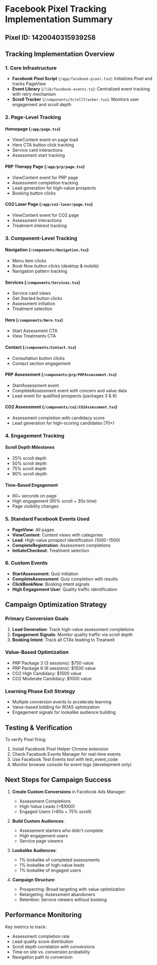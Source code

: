 # Facebook Pixel Tracking Implementation Summary

## Pixel ID: 1420040315939258

## Tracking Implementation Overview

### 1. **Core Infrastructure**
- **Facebook Pixel Script** (`/app/facebook-pixel.tsx`): Initializes Pixel and tracks PageView
- **Event Library** (`/lib/facebook-events.ts`): Centralized event tracking with retry mechanism
- **Scroll Tracker** (`/components/ScrollTracker.tsx`): Monitors user engagement and scroll depth

### 2. **Page-Level Tracking**

#### Homepage (`/app/page.tsx`)
- ViewContent event on page load
- Hero CTA button click tracking
- Service card interactions
- Assessment start tracking

#### PRP Therapy Page (`/app/prp/page.tsx`)
- ViewContent event for PRP page
- Assessment completion tracking
- Lead generation for high-value prospects
- Booking button clicks

#### CO2 Laser Page (`/app/co2-laser/page.tsx`)
- ViewContent event for CO2 page
- Assessment interactions
- Treatment interest tracking

### 3. **Component-Level Tracking**

#### Navigation (`/components/Navigation.tsx`)
- Menu item clicks
- Book Now button clicks (desktop & mobile)
- Navigation pattern tracking

#### Services (`/components/Services.tsx`)
- Service card views
- Get Started button clicks
- Assessment initiation
- Treatment selection

#### Hero (`/components/Hero.tsx`)
- Start Assessment CTA
- View Treatments CTA

#### Contact (`/components/Contact.tsx`)
- Consultation button clicks
- Contact section engagement

#### PRP Assessment (`/components/prp/PRPAssessment.tsx`)
- StartAssessment event
- CompleteAssessment event with concern and value data
- Lead event for qualified prospects (packages 3 & 6)

#### CO2 Assessment (`/components/co2/CO2Assessment.tsx`)
- Assessment completion with candidacy score
- Lead generation for high-scoring candidates (70+)

### 4. **Engagement Tracking**

#### Scroll Depth Milestones
- 25% scroll depth
- 50% scroll depth
- 75% scroll depth
- 90% scroll depth

#### Time-Based Engagement
- 60+ seconds on page
- High engagement (90% scroll + 30s time)
- Page visibility changes

### 5. **Standard Facebook Events Used**
- **PageView**: All pages
- **ViewContent**: Content views with categories
- **Lead**: High-value prospect identification ($1000-$1500)
- **CompleteRegistration**: Assessment completions
- **InitiateCheckout**: Treatment selection

### 6. **Custom Events**
- **StartAssessment**: Quiz initiation
- **CompleteAssessment**: Quiz completion with results
- **ClickBookNow**: Booking intent signals
- **High Engagement User**: Quality traffic identification

## Campaign Optimization Strategy

### Primary Conversion Goals
1. **Lead Generation**: Track high-value assessment completions
2. **Engagement Signals**: Monitor quality traffic via scroll depth
3. **Booking Intent**: Track all CTAs leading to Treatwell

### Value-Based Optimization
- PRP Package 3 (3 sessions): $750 value
- PRP Package 6 (6 sessions): $1500 value
- CO2 High Candidacy: $1500 value
- CO2 Moderate Candidacy: $1000 value

### Learning Phase Exit Strategy
- Multiple conversion events to accelerate learning
- Value-based bidding for ROAS optimization
- Engagement signals for lookalike audience building

## Testing & Verification

To verify Pixel firing:
1. Install Facebook Pixel Helper Chrome extension
2. Check Facebook Events Manager for real-time events
3. Use Facebook Test Events tool with test_event_code
4. Monitor browser console for event logs (development only)

## Next Steps for Campaign Success

1. **Create Custom Conversions** in Facebook Ads Manager:
   - Assessment Completions
   - High-Value Leads (>$1000)
   - Engaged Users (>60s + 75% scroll)

2. **Build Custom Audiences**:
   - Assessment starters who didn't complete
   - High engagement users
   - Service page viewers

3. **Lookalike Audiences**:
   - 1% lookalike of completed assessments
   - 1% lookalike of high-value leads
   - 1% lookalike of engaged users

4. **Campaign Structure**:
   - Prospecting: Broad targeting with value optimization
   - Retargeting: Assessment abandoners
   - Retention: Service viewers without booking

## Performance Monitoring

Key metrics to track:
- Assessment completion rate
- Lead quality score distribution
- Scroll depth correlation with conversions
- Time on site vs. conversion probability
- Navigation path to conversion